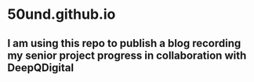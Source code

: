 # 50und.github.io

## I am using this repo to publish a blog recording my senior project progress in collaboration with DeepQDigital
